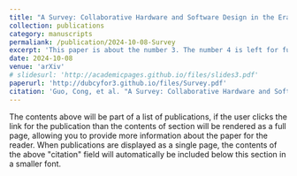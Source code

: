 ```yaml
---
title: "A Survey: Collaborative Hardware and Software Design in the Era of Large Language Models"
collection: publications
category: manuscripts
permaliank: /publication/2024-10-08-Survey
excerpt: 'This paper is about the number 3. The number 4 is left for future work.'
date: 2024-10-08
venue: 'arXiv'
# slidesurl: 'http://academicpages.github.io/files/slides3.pdf'
paperurl: 'http://dubcyfor3.github.io/files/Survey.pdf'
citation: 'Guo, Cong, et al. "A Survey: Collaborative Hardware and Software Design in the Era of Large Language Models." arXiv preprint arXiv:2410.07265 (2024).'
---
```


The contents above will be part of a list of publications, if the user clicks the link for the publication than the contents of section will be rendered as a full page, allowing you to provide more information about the paper for the reader. When publications are displayed as a single page, the contents of the above "citation" field will automatically be included below this section in a smaller font.
